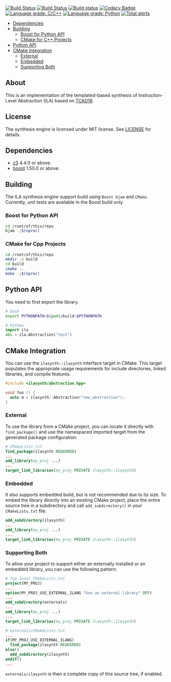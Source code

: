 [![Build Status](https://semaphoreci.com/api/v1/bo-yuan-huang/ila-synthesis-python/branches/master/badge.svg)](https://semaphoreci.com/bo-yuan-huang/ila-synthesis-python)
[![Build Status](https://travis-ci.org/PrincetonUniversity/ILA-Synthesis-Engine.svg?branch=master)](https://travis-ci.org/PrincetonUniversity/ILA-Synthesis-Engine)
[![Build status](https://ci.appveyor.com/api/projects/status/6wigyt506lel7kep/branch/master?svg=true)](https://ci.appveyor.com/project/Bo-Yuan-Huang/ila-synthesis-engine/branch/master)
[![Codacy Badge](https://api.codacy.com/project/badge/Grade/e36f95e9ce45432ba515a996728fe6e5)](https://www.codacy.com/app/Bo-Yuan-Huang/ILA-Synthesis-Engine?utm_source=github.com&amp;utm_medium=referral&amp;utm_content=PrincetonUniversity/ILA-Synthesis-Engine&amp;utm_campaign=Badge_Grade)
[![Language grade: C/C++](https://img.shields.io/lgtm/grade/cpp/g/PrincetonUniversity/ILA-Synthesis-Engine.svg?logo=lgtm&logoWidth=18)](https://lgtm.com/projects/g/PrincetonUniversity/ILA-Synthesis-Engine/context:cpp)
[![Language grade: Python](https://img.shields.io/lgtm/grade/python/g/PrincetonUniversity/ILA-Synthesis-Engine.svg?logo=lgtm&logoWidth=18)](https://lgtm.com/projects/g/PrincetonUniversity/ILA-Synthesis-Engine/context:python)
[![Total alerts](https://img.shields.io/lgtm/alerts/g/PrincetonUniversity/ILA-Synthesis-Engine.svg?logo=lgtm&logoWidth=18)](https://lgtm.com/projects/g/PrincetonUniversity/ILA-Synthesis-Engine/alerts/)

- [Dependencies](#dependencies)
- [Building](#building)
  - [Boost for Python API](#boost-for-python-api)
  - [CMake for C++ Projects](#cmake-for-cpp-projects)
- [Python API](#python-api)
- [CMake Integration](#cmake-integration)
  - [External](#external)
  - [Embedded](#embedded)
  - [Supporting Both](#supporting-both)

## About 

This is an implementation of the templated-based synthesis of Instruction-Level Abstraction (ILA) based on [TCAD18](https://ieeexplore.ieee.org/document/8076885/). 

## License

The synthesis engine is licensed under MIT license. See [LICENSE](LICENSE) for details. 

## Dependencies 

- [z3](https://github.com/Z3Prover/z3) 4.4.0 or above.
- [boost](https://www.boost.org) 1.50.0 or above.

## Building

The ILA synthesis engine support build using `Boost bjam` and `CMake`.
Currently, unit tests are available in the Boost build only. 

### Boost for Python API

``` bash
cd /root/of/this/repo
bjam -j$(nproc)

```

### CMake for Cpp Projects

``` bash
cd /root/of/this/repo
mkdir -p build
cd build
cmake ..
make -j$(nproc)
```

## Python API

You need to first export the library. 

``` bash
# bash
export PYTHONPATH=$(pwd)/build:$PYTHONPATH
```

``` python
# Python 
import ila
abs = ila.Abstraction("test")
```

## CMake Integration
You can use the `ilasynth::ilasynth` interface target in CMake. 
This target populates the appropriate usage requirements for include directories, linked libraries, and compile features. 

``` c++
#include <ilasynth/abstraction.hpp>

void foo () {
  auto m = ilasynth::Abstraction("new_abstraction");
}
```

### External

To use the library from a CMake project, you can locate it directly with `find_package()` and use the namespaced imported target from the generated package configuration:

``` cmake
# CMakeLists.txt
find_package(ilasynth REQUIRED)
...
add_library(my_proj ...)
...
target_link_libraries(my_proj PRIVATE ilasynth::ilasynth)
```

### Embedded

It also supports embedded build, but is not recommended due to its size. 
To embed the library directly into an existing CMake project, place the entire source tree in a subdirectory and call `add_subdirectory()` in your `CMakeLists.txt` file:

``` cmake 
add_subdirectory(ilasynth)
...
add_library(my_proj ...)
...
target_link_libraries(my_proj PRIVATE ilasynth::ilasynth)
```

### Supporting Both

To allow your project to support either an externally installed or an embedded library, you can use the following pattern:

``` cmake
# Top level CMakeLists.txt
project(MY_PROJ)
...
option(MY_PROJ_USE_EXTERNAL_ILANG "Use an external library" OFF)
...
add_subdirectory(externals)
...
add_library(my_proj ...)
...
target_link_libraries(my_proj PRIVATE ilasynth::ilasynth)
```

``` cmake
# externals/CMakeLists.txt
...
if(MY_PROJ_USE_EXTERNAL_ILANG)
  find_package(ilasynth REQUIRED)
else()
  add_subdirectory(ilasynth)
endif()
...
```

`externals/ilasynth` is then a complete copy of this source tree, if enabled.
